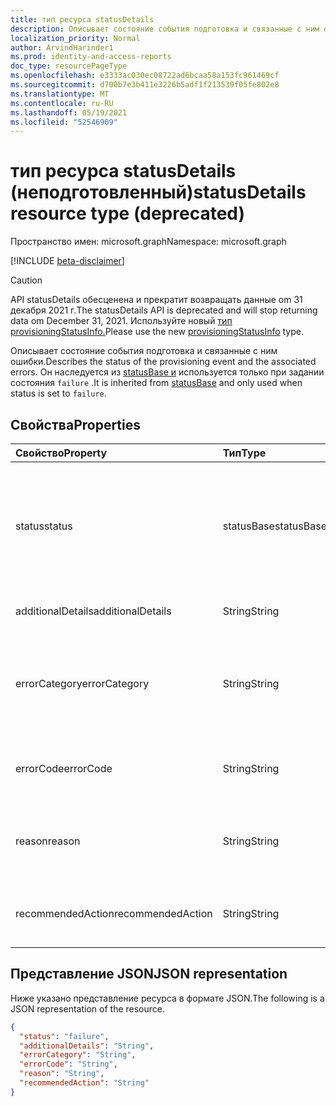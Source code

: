 ```yaml
---
title: тип ресурса statusDetails
description: Описывает состояние события подготовка и связанные с ним ошибки.
localization_priority: Normal
author: ArvindHarinder1
ms.prod: identity-and-access-reports
doc_type: resourcePageType
ms.openlocfilehash: e3333ac030ec08722ad6bcaa58a153fc961469cf
ms.sourcegitcommit: d700b7e3b411e3226b5adf1f213539f05fe802e8
ms.translationtype: MT
ms.contentlocale: ru-RU
ms.lasthandoff: 05/19/2021
ms.locfileid: "52546909"
---
```

# <a name="statusdetails-resource-type-deprecated"></a><span data-ttu-id="a8464-103">тип ресурса statusDetails (неподготовленный)</span><span class="sxs-lookup"><span data-stu-id="a8464-103">statusDetails resource type (deprecated)</span></span>

<span data-ttu-id="a8464-104">Пространство имен: microsoft.graph</span><span class="sxs-lookup"><span data-stu-id="a8464-104">Namespace: microsoft.graph</span></span>

[!INCLUDE [beta-disclaimer](../../includes/beta-disclaimer.md)]
>[!CAUTION] 
> <span data-ttu-id="a8464-105">API statusDetails обесценена и прекратит возвращать данные om 31 декабря 2021 г.</span><span class="sxs-lookup"><span data-stu-id="a8464-105">The statusDetails API is deprecated and will stop returning data om December 31, 2021.</span></span> <span data-ttu-id="a8464-106">Используйте новый [тип provisioningStatusInfo.](provisioningstatusinfo.md)</span><span class="sxs-lookup"><span data-stu-id="a8464-106">Please use the new [provisioningStatusInfo](provisioningstatusinfo.md) type.</span></span>

<span data-ttu-id="a8464-107">Описывает состояние события подготовка и связанные с ним ошибки.</span><span class="sxs-lookup"><span data-stu-id="a8464-107">Describes the status of the provisioning event and the associated errors.</span></span> <span data-ttu-id="a8464-108">Он наследуется из [statusBase и](/graph/api/resources/statusbase) используется только при задании состояния `failure` .</span><span class="sxs-lookup"><span data-stu-id="a8464-108">It is inherited from [statusBase](/graph/api/resources/statusbase) and only used when status is set to `failure`.</span></span>  

## <a name="properties"></a><span data-ttu-id="a8464-109">Свойства</span><span class="sxs-lookup"><span data-stu-id="a8464-109">Properties</span></span>

| <span data-ttu-id="a8464-110">Свойство</span><span class="sxs-lookup"><span data-stu-id="a8464-110">Property</span></span>     | <span data-ttu-id="a8464-111">Тип</span><span class="sxs-lookup"><span data-stu-id="a8464-111">Type</span></span>        | <span data-ttu-id="a8464-112">Описание</span><span class="sxs-lookup"><span data-stu-id="a8464-112">Description</span></span> |
|:-------------|:------------|:------------|
|<span data-ttu-id="a8464-113">status</span><span class="sxs-lookup"><span data-stu-id="a8464-113">status</span></span>|<span data-ttu-id="a8464-114">statusBase</span><span class="sxs-lookup"><span data-stu-id="a8464-114">statusBase</span></span>|<span data-ttu-id="a8464-115">Возможные значения: `success`, `warning`, `failure`, `skipped`, `unknownFutureValue`.</span><span class="sxs-lookup"><span data-stu-id="a8464-115">Possible values are: `success`, `warning`, `failure`, `skipped`, `unknownFutureValue`.</span></span> <span data-ttu-id="a8464-116">Унаследованный от statusBase.</span><span class="sxs-lookup"><span data-stu-id="a8464-116">Inherited from statusBase.</span></span>|
|<span data-ttu-id="a8464-117">additionalDetails</span><span class="sxs-lookup"><span data-stu-id="a8464-117">additionalDetails</span></span>|<span data-ttu-id="a8464-118">String</span><span class="sxs-lookup"><span data-stu-id="a8464-118">String</span></span>|<span data-ttu-id="a8464-119">Дополнительные сведения в случае ошибки.</span><span class="sxs-lookup"><span data-stu-id="a8464-119">Additional details in case of error.</span></span>|
|<span data-ttu-id="a8464-120">errorCategory</span><span class="sxs-lookup"><span data-stu-id="a8464-120">errorCategory</span></span>|<span data-ttu-id="a8464-121">String</span><span class="sxs-lookup"><span data-stu-id="a8464-121">String</span></span>|<span data-ttu-id="a8464-122">Классифицировать код ошибки.</span><span class="sxs-lookup"><span data-stu-id="a8464-122">Categorizes the error code.</span></span> <span data-ttu-id="a8464-123">Возможные значения: `Failure`, `NonServiceFailure`, `Success`.</span><span class="sxs-lookup"><span data-stu-id="a8464-123">Possible values are `Failure`, `NonServiceFailure`, `Success`.</span></span>|
|<span data-ttu-id="a8464-124">errorCode</span><span class="sxs-lookup"><span data-stu-id="a8464-124">errorCode</span></span>|<span data-ttu-id="a8464-125">String</span><span class="sxs-lookup"><span data-stu-id="a8464-125">String</span></span>|<span data-ttu-id="a8464-126">Уникальный код ошибки, если таковое произошло.</span><span class="sxs-lookup"><span data-stu-id="a8464-126">Unique error code if any occurred.</span></span> [<span data-ttu-id="a8464-127">Подробнее</span><span class="sxs-lookup"><span data-stu-id="a8464-127">Learn more</span></span>](/azure/active-directory/reports-monitoring/concept-provisioning-logs#error-codes)|
|<span data-ttu-id="a8464-128">reason</span><span class="sxs-lookup"><span data-stu-id="a8464-128">reason</span></span>|<span data-ttu-id="a8464-129">String</span><span class="sxs-lookup"><span data-stu-id="a8464-129">String</span></span>|<span data-ttu-id="a8464-130">Суммирует состояние и описывает причины, по которым произошел этот статус.</span><span class="sxs-lookup"><span data-stu-id="a8464-130">Summarizes the status and describes why the status happened.</span></span>|
|<span data-ttu-id="a8464-131">recommendedAction</span><span class="sxs-lookup"><span data-stu-id="a8464-131">recommendedAction</span></span>|<span data-ttu-id="a8464-132">String</span><span class="sxs-lookup"><span data-stu-id="a8464-132">String</span></span>|<span data-ttu-id="a8464-133">Обеспечивает разрешение соответствующей ошибки.</span><span class="sxs-lookup"><span data-stu-id="a8464-133">Provides the resolution for the corresponding error.</span></span>|

## <a name="json-representation"></a><span data-ttu-id="a8464-134">Представление JSON</span><span class="sxs-lookup"><span data-stu-id="a8464-134">JSON representation</span></span>

<span data-ttu-id="a8464-135">Ниже указано представление ресурса в формате JSON.</span><span class="sxs-lookup"><span data-stu-id="a8464-135">The following is a JSON representation of the resource.</span></span>

<!-- {
  "blockType": "resource",
  "optionalProperties": [

  ],
  "@odata.type": "microsoft.graph.statusDetails",
  "baseType": "microsoft.graph.statusBase"
}-->

```json
{
  "status": "failure",
  "additionalDetails": "String",
  "errorCategory": "String",
  "errorCode": "String",
  "reason": "String",
  "recommendedAction": "String"
}
```

<!-- uuid: 16cd6b66-4b1a-43a1-adaf-3a886856ed98
2019-02-04 14:57:30 UTC -->
<!-- {
  "type": "#page.annotation",
  "description": "statusDetails resource",
  "keywords": "",
  "section": "documentation",
  "tocPath": ""
}-->


